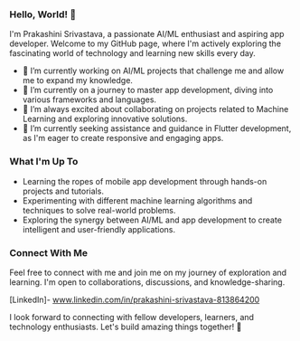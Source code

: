 ### Hello, World! 👋

I'm Prakashini Srivastava, a passionate AI/ML enthusiast and aspiring app developer. Welcome to my GitHub page, where I'm actively exploring the fascinating world of technology and learning new skills every day.

- 🔭 I’m currently working on AI/ML projects that challenge me and allow me to expand my knowledge.
- 🌱 I’m currently on a journey to master app development, diving into various frameworks and languages.
- 👯 I’m always excited about collaborating on projects related to Machine Learning and exploring innovative solutions.
- 🤔 I’m currently seeking assistance and guidance in Flutter development, as I'm eager to create responsive and engaging apps.

### What I'm Up To

- Learning the ropes of mobile app development through hands-on projects and tutorials.
- Experimenting with different machine learning algorithms and techniques to solve real-world problems.
- Exploring the synergy between AI/ML and app development to create intelligent and user-friendly applications.

### Connect With Me

Feel free to connect with me and join me on my journey of exploration and learning. I'm open to collaborations, discussions, and knowledge-sharing.

[LinkedIn]- www.linkedin.com/in/prakashini-srivastava-813864200

I look forward to connecting with fellow developers, learners, and technology enthusiasts. Let's build amazing things together! 🚀
